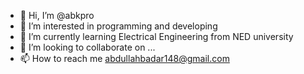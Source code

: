 - 👋 Hi, I’m @abkpro
- 👀 I’m interested in programming and developing
- 🌱 I’m currently learning Electrical Engineering from NED university
- 💞️ I’m looking to collaborate on ...
- 📫 How to reach me abdullahbadar148@gmail.com

<!---
abkpro/abkpro is a ✨ special ✨ repository because its `README.md` (this file) appears on your GitHub profile.
You can click the Preview link to take a look at your changes.
--->
